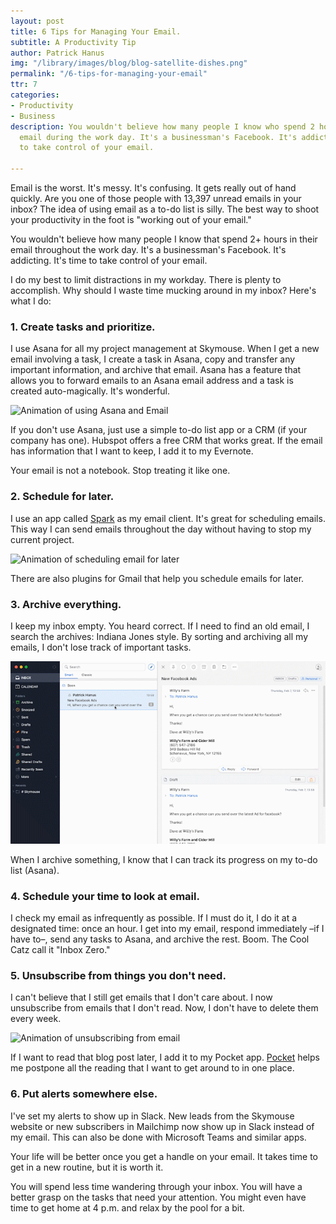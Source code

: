 ```yaml
---
layout: post
title: 6 Tips for Managing Your Email.
subtitle: A Productivity Tip
author: Patrick Hanus
img: "/library/images/blog/blog-satellite-dishes.png"
permalink: "/6-tips-for-managing-your-email"
ttr: 7
categories:
- Productivity
- Business
description: You wouldn't believe how many people I know who spend 2 hours+ in their
  email during the work day. It's a businessman's Facebook. It's addicting. It's time
  to take control of your email.

---
```

Email is the worst. It's messy. It's confusing. It gets really out of hand quickly. Are you one of those people with 13,397 unread emails in your inbox? The idea of using email as a to-do list is silly. The best way to shoot your productivity in the foot is "working out of your email."

You wouldn't believe how many people I know that spend 2+ hours in their email throughout the work day. It's a businessman's Facebook. It's addicting. It's time to take control of your email.

I do my best to limit distractions in my workday. There is plenty to accomplish. Why should I waste time mucking around in my inbox? Here's what I do:

### 1. Create tasks and prioritize.

I use Asana for all my project management at Skymouse. When I get a new email involving a task, I create a task in Asana, copy and transfer any important information, and archive that email. Asana has a feature that allows you to forward emails to an Asana email address and a task is created auto-magically. It's wonderful. 

![Animation of using Asana and Email](/library/images/blog/blog-email-to-asana.gif "Sending Email to Asana")

If you don't use Asana, just use a simple to-do list app or a CRM (if your company has one). Hubspot offers a free CRM that works great. If the email has information that I want to keep, I add it to my Evernote. 

Your email is not a notebook. Stop treating it like one.

### 2. Schedule for later.

I use an app called [Spark](https://sparkmailapp.com/) as my email client. It's great for scheduling emails. This way I can send emails throughout the day without having to stop my current project. 

![Animation of scheduling email for later](/library/images/blog/blog-schedule-later.gif "Schedule email for later")

There are also plugins for Gmail that help you schedule emails for later.

### 3. Archive everything.

I keep my inbox empty. You heard correct. If I need to find an old email, I search the archives: Indiana Jones style. By sorting and archiving all my emails, I don't lose track of important tasks.

![Animation of archiving anything](/library/images/blog/blog-archive-inbox-zero.gif "Archive Email")

When I archive something, I know that I can track its progress on my to-do list (Asana).

### 4. Schedule your time to look at email.

I check my email as infrequently as possible. If I must do it, I do it at a designated time: once an hour. I get into my email, respond immediately –if I have to–, send any tasks to Asana, and archive the rest. Boom. The Cool Catz call it "Inbox Zero."

### 5. Unsubscribe from things you don't need.

I can't believe that I still get emails that I don't care about. I now unsubscribe from emails that I don't read. Now, I don't have to delete them every week. 

![Animation of unsubscribing from email](/library/images/blog/blog-unsubscribe-from-emails.gif "Unsubscribe")

If I want to read that blog post later, I add it to my Pocket app. [Pocket](https://getpocket.com/) helps me postpone all the reading that I want to get around to in one place.

### 6. Put alerts somewhere else.

I've set my alerts to show up in Slack. New leads from the Skymouse website or new subscribers in Mailchimp now show up in Slack instead of my email.  This can also be done with Microsoft Teams and similar apps.

Your life will be better once you get a handle on your email. It takes time to get in a new routine, but it is worth it.

You will spend less time wandering through your inbox. You will have a better grasp on the tasks that need your attention. You might even have time to get home at 4 p.m. and relax by the pool for a bit.